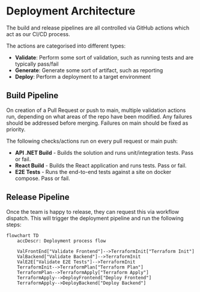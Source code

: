 # Deployment Architecture

The build and release pipelines are all controlled via GitHub actions which act as our CI/CD process.

The actions are categorised into different types:
- **Validate**: Perform some sort of validation, such as running tests and are typically pass/fail
- **Generate**: Generate some sort of artifact, such as reporting
- **Deploy**: Perform a deployment to a target environment

## Build Pipeline

On creation of a Pull Request or push to main, multiple validation actions run, depending on what areas of the repo
have been modified. Any failures should be addressed before merging. Failures on main should be fixed as priority.

The following checks/actions run on every pull request or main push:
- **API .NET Build** - Builds the solution and runs unit/integration tests. Pass or fail.
- **React Build** - Builds the React application and runs tests. Pass or fail.
- **E2E Tests** - Runs the end-to-end tests against a site on docker compose. Pass or fail.

## Release Pipeline

Once the team is happy to release, they can request this via workflow dispatch. This will trigger the deployment pipeline
and run the following steps:

```mermaid
flowchart TD
    accDescr: Deployment process flow
    
    ValFrontEnd["Validate Frontend"]-->TerraformInit["Terraform Init"]
    ValBackend["Validate Backend"]-->TerraformInit
    ValE2E["Validate E2E Tests"]-->TerraformInit
    TerraformInit-->TerraformPlan["Terraform Plan"]
    TerraformPlan-->TerraformApply["Terraform Apply"]
    TerraformApply-->DeployFrontend["Deploy Frontend"]
    TerraformApply-->DeployBackend["Deploy Backend"]
```
